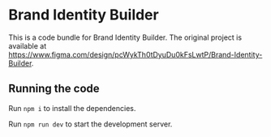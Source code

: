 
  # Brand Identity Builder

  This is a code bundle for Brand Identity Builder. The original project is available at https://www.figma.com/design/pcWykTh0tDyuDu0kFsLwtP/Brand-Identity-Builder.

  ## Running the code

  Run `npm i` to install the dependencies.

  Run `npm run dev` to start the development server.
  